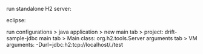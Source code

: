 run standalone H2 server:

eclipse: 

run configurations > java application > new
main tab > project: drift-sample-jdbc
main tab > Main class: org.h2.tools.Server
arguments tab > VM arguments: -Durl=jdbc:h2:tcp://localhost/./test

